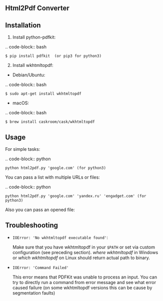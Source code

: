 ## Html2Pdf Converter

Installation
------------

1. Install python-pdfkit:

.. code-block:: bash

	$ pip install pdfkit  (or pip3 for python3)

2. Install wkhtmltopdf:

* Debian/Ubuntu:

.. code-block:: bash

	$ sudo apt-get install wkhtmltopdf
	
* macOS:

.. code-block:: bash

	$ brew install caskroom/cask/wkhtmltopdf
  
  Usage
-----

For simple tasks:

.. code-block:: python

	python html2pdf.py 'google.com' (for python3)

You can pass a list with multiple URLs or files:

.. code-block:: python
 
	python html2pdf.py 'google.com' 'yandex.ru' 'engadget.com' (for python3)

Also you can pass an opened file:

Troubleshooting
---------------

- ``IOError: 'No wkhtmltopdf executable found'``:

  Make sure that you have wkhtmltopdf in your `$PATH` or set via custom configuration (see preceding section). *where wkhtmltopdf* in Windows or *which wkhtmltopdf* on Linux should return actual path to binary.

- ``IOError: 'Command Failed'``

  This error means that PDFKit was unable to process an input. You can try to directly run a command from error message and see what error caused failure (on some wkhtmltopdf versions this can be cause by segmentation faults)